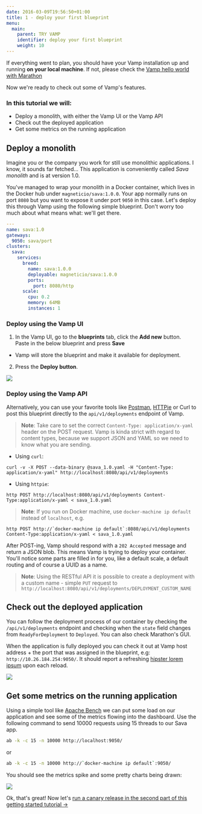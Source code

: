 ```yaml
---
date: 2016-03-09T19:56:50+01:00
title: 1 - deploy your first blueprint
menu:
  main:
    parent: TRY VAMP
    identifier: deploy your first blueprint
    weight: 10
---
```


If everything went to plan, you should have your Vamp installation up and running __on your local machine__. If not, please check the [Vamp hello world with Marathon](/hello-world-marathon/)

Now we're ready to check out some of Vamp's features. 

### In this tutorial we will:  

* Deploy a monolith, with either the Vamp UI or the Vamp API
* Check out the deployed application
* Get some metrics on the running application

## Deploy a monolith

Imagine you or the company you work for still use monolithic applications. I know, it sounds far fetched...
This application is conveniently called *Sava monolith* and is at version 1.0.  

You've managed to wrap your monolith in a Docker container, which lives in the Docker hub under `magneticio/sava:1.0.0`. Your app normally runs on port `8080` but you want to expose it under port `9050` in this case. Let's deploy this through Vamp using the following simple blueprint. Don't worry too much about what means what: we'll get there.

```yaml
---
name: sava:1.0
gateways:
  9050: sava/port
clusters:
  sava:
    services:
      breed:
        name: sava:1.0.0
        deployable: magneticio/sava:1.0.0
        ports:
          port: 8080/http
      scale:
        cpu: 0.2       
        memory: 64MB
        instances: 1
```


### Deploy using the Vamp UI

1. In the Vamp UI, go to the **blueprints** tab, click the **Add new** button. Paste in the below blueprint and press **Save**   
  * Vamp will store the blueprint and make it available for deployment. 
  
2. Press the **Deploy button**.

![](/img/screenshots/tut1_deploy.gif)

### Deploy using the Vamp API

Alternatively, you can use your favorite tools like [Postman](https://www.getpostman.com/), [HTTPie](https://github.com/jakubroztocil/httpie) or Curl to post this blueprint directly to the `api/v1/deployments` endpoint of Vamp.

>**Note**: Take care to set the correct `Content-Type: application/x-yaml` header on the POST request. Vamp is kinda
strict with regard to content types, because we support JSON and YAML so we need to know what you are sending. 

* Using `curl`:

```
curl -v -X POST --data-binary @sava_1.0.yaml -H "Content-Type: application/x-yaml" http://localhost:8080/api/v1/deployments
```

* Using `httpie`:

```
http POST http://localhost:8080/api/v1/deployments Content-Type:application/x-yaml < sava_1.0.yaml
```

>**Note**: If you run on Docker machine, use `docker-machine ip default` instead of `localhost`, e.g.
```
http POST http://`docker-machine ip default`:8080/api/v1/deployments Content-Type:application/x-yaml < sava_1.0.yaml
```

After POST-ing, Vamp should respond with a `202 Accepted` message and return a JSON blob. This means Vamp is trying to deploy your container. You'll notice some parts are filled in for you, like a default scale, a default routing and of course a UUID as a name.

>**Note**: Using the RESTful API it is possible to create a deployment with a custom name - simple `PUT` request to `http://localhost:8080/api/v1/deployments/DEPLOYMENT_CUSTOM_NAME`

## Check out the deployed application 

You can follow the deployment process of our container by checking the `/api/v1/deployments` endpoint and checking when the `state` field changes from `ReadyForDeployment` to `Deployed`. You can also check Marathon's GUI.

When the application is fully deployed you can check it out at Vamp host address + the port that was assigned in the blueprint, e.g: `http://10.26.184.254:9050/`. It should report a refreshing [hipster lorem ipsum](http://hipsterjesus.com/) upon each reload.

![](/img/screenshots/monolith1.png)

## Get some metrics on the running application

Using a simple tool like [Apache Bench](https://httpd.apache.org/docs/2.2/programs/ab.html) we can put some load on our application and see some of the metrics flowing into the dashboard. Use the following command to send 10000 requests using 15 threads to our Sava app.

```bash
ab -k -c 15 -n 10000 http://localhost:9050/
```
or
```bash
ab -k -c 15 -n 10000 http://`docker-machine ip default`:9050/
```

You should see the metrics spike and some pretty charts being drawn:

![](/img/screenshots/tut1_metrics.png)

Ok, that's great! Now let's [run a canary release in the second part of this getting started tutorial →](/canary-release/)